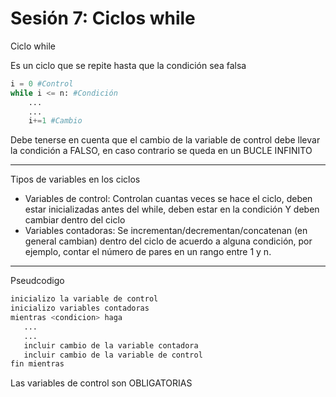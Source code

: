 # Sesión 7: Ciclos while

Ciclo while

Es un ciclo que se repite hasta que la condición sea falsa

```python
i = 0 #Control
while i <= n: #Condición
	...
	...
	i+=1 #Cambio
```

Debe tenerse en cuenta que el cambio de la variable de control debe llevar la condición a FALSO, en caso contrario se queda en un BUCLE INFINITO

---

Tipos de variables en los ciclos

- Variables de control: Controlan cuantas veces se hace el ciclo, deben estar inicializadas antes del while, deben estar en la condición Y deben cambiar dentro del ciclo
- Variables contadoras: Se incrementan/decrementan/concatenan (en general cambian) dentro del ciclo de acuerdo a alguna condición, por ejemplo, contar el número de pares en un rango entre 1 y n.

---

Pseudcodigo

```python
inicializo la variable de control
inicializo variables contadoras
mientras <condicion> haga
   ...
   ...
   incluir cambio de la variable contadora
   incluir cambio de la variable de control
fin mientras
```

Las variables de control son OBLIGATORIAS